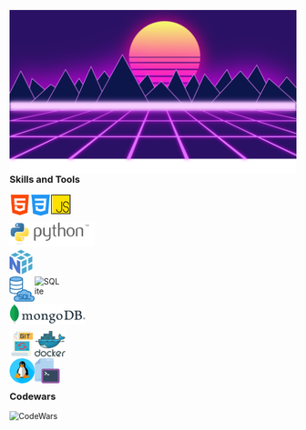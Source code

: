 [<img align="left" alt="R E T R O W A V E" width="836px" src="img/retrowave.svg" />][retrowave]
        
[retrowave]: https://github.com/SirKarib

<br />
<br />

### Skills and Tools

[<img align="left" alt="HTML5" width="36px" src="icons/html.svg" />][html]
[<img align="left" alt="CSS3" width="37x" src="icons/css.svg" />][css]
[<img align="left" alt="JavaScript" width="34px" src="icons/js.svg" />][javascript]


[html]: https://www.w3.org/html
[css]: https://www.w3.org/Style/CSS
[javascript]: https://devdocs.io/javascript

<br />
<br />

[<img align="left" alt="Python" width="150px" src="icons/python.svg" />][python]

[python]: https://www.python.org

<br />
<br />

[<img align="left" alt="NumPy" width="40px" src="icons/numpy.svg" />][numpy]

[numpy]: https://numpy.org/

<br />
<br />

[<img align="left" alt="SQL" width="44px" src="icons/sql.svg" />][sql]
[<img align="left" alt="SQLite" width="44px" src="icons/sqlite.svg" />][sqlite]

[sql]: https://www.iso.org/standard/63555.html
[sqlite]: https://www.sqlite.org

<br />
<br />

[<img align="left" alt="MongoDB" width="134px" src="icons/mongodb.svg" />][mongodb]

[mongodb]: https://www.mongodb.com

<br />
<br />

[<img align="left" alt="Git" width="44px" src="icons/git.svg" />][git]
[<img align="left" alt="Docker" width="54px" src="icons/docker.svg" />][docker]

[git]: https://git-scm.com
[docker]: https://docker.com

<br />
<br />

[<img align="left" alt="Linux" width="44px" src="icons/linux.svg" />][linux]
[<img align="left" alt="Command Prompt" width="44px" src="icons/cmd.svg" />][cmd]

[linux]: https://www.linuxfoundation.org
[cmd]: https://github.com/SirKarib/LinuxAliases

<br />
<br />

### Codewars

[<img align="left" alt="CodeWars" width="200px" src="https://www.codewars.com/users/SirKarib/badges/micro" />][codewars]

[codewars]: https://www.codewars.com/users/SirKarib

